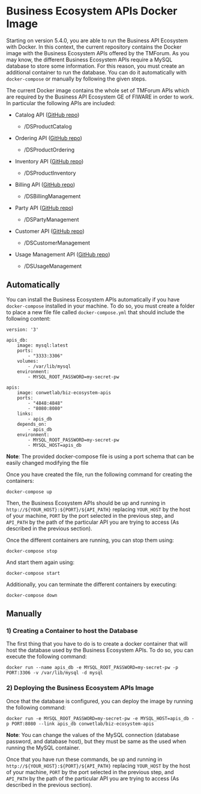 # Business Ecosystem APIs Docker Image

Starting on version 5.4.0, you are able to run the Business API Ecosystem with Docker. In this context, the current
repository contains the  Docker image with the Business Ecosystem APIs offered by the TMForum. As you may
know, the different Business Ecosystem APIs require a MySQL database to store some information. For this reason, you must create an
additional container to run the database. You can do it automatically with `docker-compose` or manually by following
the given steps.

The current Docker image contains the whole set of TMForum APIs which are required by the Business API Ecosystem GE of FIWARE
in order to work. In particular the following APIs are included:

* Catalog API ([GitHub repo](https://github.com/FIWARE-TMForum/DSPRODUCTCATALOG2))
    * /DSProductCatalog
    
* Ordering API ([GitHub repo](https://github.com/FIWARE-TMForum/DSPRODUCTORDERING))
    * /DSProductOrdering
    
* Inventory API ([GitHub repo](https://github.com/FIWARE-TMForum/DSPRODUCTINVENTORY))
    * /DSProductInventory
    
* Billing API ([GitHub repo](https://github.com/FIWARE-TMForum/DSBILLINGMANAGEMENT))
    * /DSBillingManagement
    
* Party API ([GitHub repo](https://github.com/FIWARE-TMForum/DSPARTYMANAGEMENT))
    * /DSPartyManagement
    
* Customer API ([GitHub repo](https://github.com/FIWARE-TMForum/DSCUSTOMER))
    * /DSCustomerManagement
    
* Usage Management API ([GitHub repo](https://github.com/FIWARE-TMForum/DSUSAGEMANAGEMENT))
    * /DSUsageManagement

## Automatically

You can install the Business Ecosystem APIs automatically if you have `docker-compose` installed in your machine.
To do so, you must create a folder to place a new file file called `docker-compose.yml` that should include the following content:

```
version: '3'

apis_db:
    image: mysql:latest
    ports:
        - "3333:3306"
    volumes:
        - /var/lib/mysql
    environment:
        - MYSQL_ROOT_PASSWORD=my-secret-pw

apis:
    image: conwetlab/biz-ecosystem-apis
    ports:
        - "4848:4848"
        - "8080:8080"
    links:
        - apis_db
    depends_on:
        - apis_db
    environment:
        - MYSQL_ROOT_PASSWORD=my-secret-pw
        - MYSQL_HOST=apis_db

```

**Note**: The provided docker-compose file is using a port schema that can be easily changed modifying the file

Once you have created the file, run the following command for creating the containers:

```
docker-compose up
```

Then, the Business Ecosystem APIs should be up and running in `http://${YOUR_HOST}:${PORT}/${API_PATH}` replacing `YOUR_HOST`
by the host of your machine, `PORT` by the port selected in the previous step, and `API_PATH` by the path of the particular
API you are trying to access (As described in the previous section).

Once the different containers are running, you can stop them using:

```
docker-compose stop
```

And start them again using:

```
docker-compose start
```

Additionally, you can terminate the different containers by executing:

```
docker-compose down
```


## Manually

### 1) Creating a Container to host the Database

The first thing that you have to do is to create a docker container that will host the database used by the Business
Ecosystem APIs. To do so, you can execute the following command:

```
docker run --name apis_db -e MYSQL_ROOT_PASSWORD=my-secret-pw -p PORT:3306 -v /var/lib/mysql -d mysql
```

### 2) Deploying the Business Ecosystem APIs Image

Once that the database is configured, you can deploy the image by running the following command:

```
docker run -e MYSQL_ROOT_PASSWORD=my-secret-pw -e MYSQL_HOST=apis_db -p PORT:8080 --link apis_db conwetlab/biz-ecosystem-apis
```
**Note**: You can change the values of the MySQL connection (database password, and database host), but they must be
same as the used when running the MySQL container. 

Once that you have run these commands, be up and running in `http://${YOUR_HOST}:${PORT}/${API_PATH}` replacing `YOUR_HOST`
by the host of your machine, `PORT` by the port selected in the previous step, and `API_PATH` by the path of the particular
API you are trying to access (As described in the previous section). 
